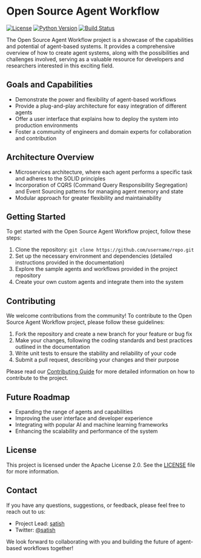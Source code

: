 # Open Source Agent Workflow

[![License](https://img.shields.io/badge/License-Apache%202.0-blue.svg)](https://opensource.org/licenses/Apache-2.0)
[![Python Version](https://img.shields.io/badge/python-3.6%20%7C%203.7%20%7C%203.8-blue)](https://www.python.org/downloads/release/python-360/)
[![Build Status](https://travis-ci.org/username/repo.svg?branch=master)](https://travis-ci.org/username/repo)

The Open Source Agent Workflow project is a showcase of the capabilities and potential of agent-based systems. It provides a comprehensive overview of how to create agent systems, along with the possibilities and challenges involved, serving as a valuable resource for developers and researchers interested in this exciting field.

## Goals and Capabilities

- Demonstrate the power and flexibility of agent-based workflows
- Provide a plug-and-play architecture for easy integration of different agents
- Offer a user interface that explains how to deploy the system into production environments
- Foster a community of engineers and domain experts for collaboration and contribution

## Architecture Overview

- Microservices architecture, where each agent performs a specific task and adheres to the SOLID principles
- Incorporation of CQRS (Command Query Responsibility Segregation) and Event Sourcing patterns for managing agent memory and state
- Modular approach for greater flexibility and maintainability

## Getting Started

To get started with the Open Source Agent Workflow project, follow these steps:

1. Clone the repository: `git clone https://github.com/username/repo.git`
2. Set up the necessary environment and dependencies (detailed instructions provided in the documentation)
3. Explore the sample agents and workflows provided in the project repository
4. Create your own custom agents and integrate them into the system

## Contributing

We welcome contributions from the community! To contribute to the Open Source Agent Workflow project, please follow these guidelines:

1. Fork the repository and create a new branch for your feature or bug fix
2. Make your changes, following the coding standards and best practices outlined in the documentation
3. Write unit tests to ensure the stability and reliability of your code
4. Submit a pull request, describing your changes and their purpose

Please read our [Contributing Guide](CONTRIBUTING.md) for more detailed information on how to contribute to the project.

## Future Roadmap

- Expanding the range of agents and capabilities
- Improving the user interface and developer experience
- Integrating with popular AI and machine learning frameworks
- Enhancing the scalability and performance of the system

## License

This project is licensed under the Apache License 2.0. See the [LICENSE](LICENSE) file for more information.

## Contact

If you have any questions, suggestions, or feedback, please feel free to reach out to us:

- Project Lead: [satish](mailto:satish@askjunior.ai)
- Twitter: [@satish](https://twitter.com/satish1v)


We look forward to collaborating with you and building the future of agent-based workflows together!